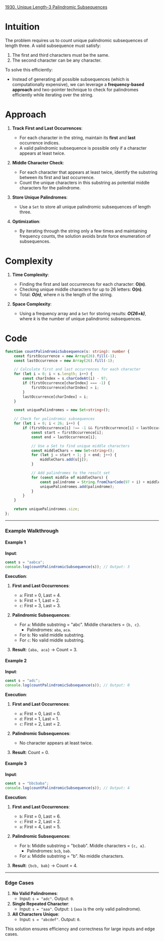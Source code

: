 [1930. Unique Length-3 Palindromic Subsequences](https://leetcode.com/problems/unique-length-3-palindromic-subsequences/)

# Intuition

The problem requires us to count unique palindromic subsequences of length three. A valid subsequence must satisfy:

1. The first and third characters must be the same.
2. The second character can be any character.

To solve this efficiently:

- Instead of generating all possible subsequences (which is computationally expensive), we can leverage a **frequency-based approach** and two-pointer technique to check for palindromes efficiently while iterating over the string.

# Approach

1. **Track First and Last Occurrences**:
    - For each character in the string, maintain its **first** and **last** occurrence indices.
    - A valid palindromic subsequence is possible only if a character appears at least twice.
	
2. **Middle Character Check**: 
    - For each character that appears at least twice, identify the substring between its first and last occurrence.
    - Count the unique characters in this substring as potential middle characters for the palindrome.
	
3. **Store Unique Palindromes**:
    - Use a `Set` to store all unique palindromic subsequences of length three.
	
4. **Optimization**:    
    - By iterating through the string only a few times and maintaining frequency counts, the solution avoids brute force enumeration of subsequences.

# Complexity

1. **Time Complexity**:
    - Finding the first and last occurrences for each character: **O(n)**.
    - Checking unique middle characters for up to 26 letters: **O(n)**.
    - Total: ***O(n)***, where *n* is the length of the string.
	
2. **Space Complexity**:
    - Using a frequency array and a `Set` for storing results: ***O(26+k)***, where *k* is the number of unique palindromic subsequences.

# Code

```typescript
function countPalindromicSubsequence(s: string): number {
    const firstOccurrence = new Array(26).fill(-1);
    const lastOccurrence = new Array(26).fill(-1);

    // Calculate first and last occurrences for each character
    for (let i = 0; i < s.length; i++) {
        const charIndex = s.charCodeAt(i) - 97;
        if (firstOccurrence[charIndex] === -1) {
            firstOccurrence[charIndex] = i;
        }
        lastOccurrence[charIndex] = i;
    }

    const uniquePalindromes = new Set<string>();

    // Check for palindromic subsequences
    for (let i = 0; i < 26; i++) {
        if (firstOccurrence[i] !== -1 && firstOccurrence[i] < lastOccurrence[i]) {
            const start = firstOccurrence[i];
            const end = lastOccurrence[i];

            // Use a Set to find unique middle characters
            const middleChars = new Set<string>();
            for (let j = start + 1; j < end; j++) {
                middleChars.add(s[j]);
            }

            // Add palindromes to the result set
            for (const middle of middleChars) {
                const palindrome = String.fromCharCode(97 + i) + middle + String.fromCharCode(97 + i);
                uniquePalindromes.add(palindrome);
            }
        }
    }

    return uniquePalindromes.size;
};

```

---

### **Example Walkthrough**

#### **Example 1**

**Input**:

```typescript
const s = "aabca";
console.log(countPalindromicSubsequence(s)); // Output: 3
```

**Execution**:

1. **First and Last Occurrences**:    
    - `a`: First = 0, Last = 4.
    - `b`: First = 1, Last = 2.
    - `c`: First = 3, Last = 3.
	
2. **Palindromic Subsequences**:    
    - For `a`: Middle substring = "abc". Middle characters = `{b, c}`.
        - Palindromes: `aba`, `aca`.
    - For `b`: No valid middle substring.
    - For `c`: No valid middle substring.
	
3. **Result**: `{aba, aca}` -> Count = 3.
    

#### **Example 2**

**Input**:

```typescript
const s = "adc";
console.log(countPalindromicSubsequence(s)); // Output: 0
```

**Execution**:

1. **First and Last Occurrences**:
    - `a`: First = 0, Last = 0.
    - `d`: First = 1, Last = 1.
    - `c`: First = 2, Last = 2.
	
2. **Palindromic Subsequences**:
    - No character appears at least twice.
	
3. **Result**: Count = 0.
    

#### **Example 3**

**Input**:

```typescript
const s = "bbcbaba";
console.log(countPalindromicSubsequence(s)); // Output: 4
```

**Execution**:

1. **First and Last Occurrences**:
    - `b`: First = 0, Last = 6.
    - `c`: First = 2, Last = 2.
    - `a`: First = 4, Last = 5.
	
2. **Palindromic Subsequences**:
    - For `b`: Middle substring = "bcbab". Middle characters = `{c, a}`.
        - Palindromes: `bcb`, `bab`.
    - For `a`: Middle substring = "b". No middle characters.
	
3. **Result**: `{bcb, bab}` -> Count = 4.
    

---

### **Edge Cases**

1. **No Valid Palindromes**:
    - Input: `s = "adc"`. Output: `0`.
2. **Single Repeated Character**:
    - Input: `s = "aaa"`. Output: `1` (`aaa` is the only valid palindrome).
3. **All Characters Unique**:
    - Input: `s = "abcdef"`. Output: `0`.

This solution ensures efficiency and correctness for large inputs and edge cases.
